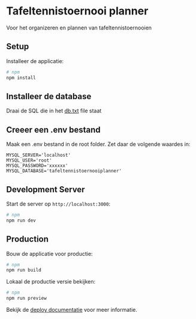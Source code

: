 # Tafeltennistoernooi planner

Voor het organizeren en plannen van tafeltennistoernooien

## Setup

Installeer de applicatie:

```bash
# npm
npm install
```

## Installeer de database
Draai de SQL die in het [db.txt](db.txt) file staat

## Creeer een .env bestand
Maak een .env bestand in de root folder. Zet daar de volgende waardes in:

```
MYSQL_SERVER='localhost'
MYSQL_USER='root'
MYSQL_PASSWORD='xxxxxx'
MYSQL_DATABASE='tafeltennistoernooiplanner'
```

## Development Server

Start de server op `http://localhost:3000`:

```bash
# npm
npm run dev
```

## Production

Bouw de applicatie voor productie:

```bash
# npm
npm run build
```

Lokaal de productie versie bekijken:

```bash
# npm
npm run preview
```

Bekijk de [deploy documentatie](https://nuxt.com/docs/getting-started/deployment) voor meer informatie.